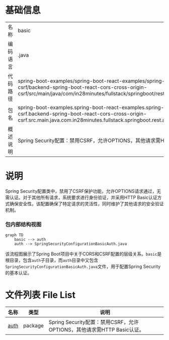 # 基础信息

|      |      |
|------|------|
| 名称 | basic |
| 编码语言 | .java |
| 代码路径 | spring-boot-examples/spring-boot-react-examples/spring-boot-react-cors-cross-origin-csrf/backend-spring-boot-react-cors-cross-origin-csrf/src/main/java/com/in28minutes/fullstack/springboot/rest/api/springbootcorscrossorigincsrf/basic |
| 包名 | spring-boot-examples.spring-boot-react-examples.spring-boot-react-cors-cross-origin-csrf.backend-spring-boot-react-cors-cross-origin-csrf.src.main.java.com.in28minutes.fullstack.springboot.rest.api.springbootcorscrossorigincsrf.basic |
| 概述说明 | Spring Security配置：禁用CSRF，允许OPTIONS，其他请求需HTTP Basic认证。 |

# 说明

Spring Security配置类中，禁用了CSRF保护功能，允许OPTIONS请求通过，无需认证。对于其他所有请求，系统要求进行身份验证，并采用HTTP Basic认证方式确保安全性。该配置确保了特定请求的灵活性，同时维护了其他请求的安全验证机制。


### 包内部结构视图

```mermaid
graph TD
    basic --> auth
    auth --> SpringSecurityConfigurationBasicAuth.java
```

该流程图展示了Spring Boot项目中关于CORS和CSRF配置的层级关系。`basic`是根目录，包含`auth`子目录，而`auth`目录中又包含`SpringSecurityConfigurationBasicAuth.java`文件，用于配置Spring Security的基本认证。

# 文件列表 File List

| 名称   | 类型  | 说明 |
|-------|------|-------------|
| [auth](auth/_module.md) | package | Spring Security配置：禁用CSRF，允许OPTIONS，其他请求需HTTP Basic认证。 |


